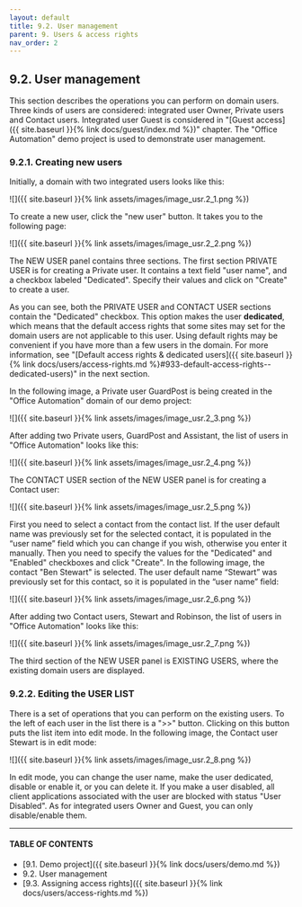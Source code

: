 ```yaml
---
layout: default
title: 9.2. User management
parent: 9. Users & access rights
nav_order: 2
---
```


## 9.2. User management

This section describes the operations you can perform on domain users. Three kinds of users are considered: integrated user Owner, Private users and Contact users. Integrated user Guest is considered in "[Guest access]({{ site.baseurl }}{% link docs/guest/index.md %})" chapter. The "Office Automation" demo project is used to demonstrate user management.

### 9.2.1. Creating new users

Initially, a domain with two integrated users looks like this:

![]({{ site.baseurl }}{% link assets/images/image_usr.2_1.png %})

To create a new user, click the "<span class="text-blue">new user</span>" button. It takes you to the following page:

![]({{ site.baseurl }}{% link assets/images/image_usr.2_2.png %})

The <span class="header-green">NEW USER</span> panel contains three sections. The first section <span class="text-subheader">PRIVATE USER</span> is for creating a Private user. It contains a text field "user name", and a checkbox labeled "Dedicated". Specify their values and click on "Create" to create a user.  

As you can see, both the <span class="text-subheader">PRIVATE USER</span> and <span class="text-subheader">CONTACT USER</span> sections contain the "Dedicated" checkbox. This option makes the user **dedicated**, which means that the default access rights that some sites may set for the domain users are not applicable to this user. Using default rights may be convenient if you have more than a few users in the domain. For more information, see "[Default access rights & dedicated users]({{ site.baseurl }}{% link docs/users/access-rights.md %}#933-default-access-rights--dedicated-users)" in the next section.

In the following image, a Private user GuardPost is being created in the "Office Automation" domain of our demo project:

![]({{ site.baseurl }}{% link assets/images/image_usr.2_3.png %})

After adding two Private users, GuardPost and Assistant, the list of users in "Office Automation" looks like this:

![]({{ site.baseurl }}{% link assets/images/image_usr.2_4.png %})

The <span class="text-subheader">CONTACT USER</span> section of the <span class="header-green">NEW USER</span> panel is for creating a Contact user:

![]({{ site.baseurl }}{% link assets/images/image_usr.2_5.png %})

First you need to select a contact from the contact list. If the user default name was previously set for the selected contact, it is populated in the “user name” field which you can change if you wish, otherwise you enter it manually. Then you need to specify the values for the "Dedicated" and "Enabled" checkboxes and click "Create". In the following image, the contact "Ben Stewart" is selected. The user default name “Stewart” was previously set for this contact, so it is populated in the “user name” field:

![]({{ site.baseurl }}{% link assets/images/image_usr.2_6.png %})

After adding two Contact users, Stewart and Robinson, the list of users in "Office Automation" looks like this:

![]({{ site.baseurl }}{% link assets/images/image_usr.2_7.png %})

The third section of the <span class="header-green">NEW USER</span> panel is <span class="text-subheader">EXISTING USERS</span>, where the existing domain users are displayed.

### 9.2.2. Editing the <span class="text-green">USER LIST</span>

There is a set of operations that you can perform on the existing users. To the left of each user in the list there is a "<span class="text-blue">&gt;&gt;</span>" button. Clicking on this button puts the list item into edit mode. In the following image, the Contact user Stewart is in edit mode:

![]({{ site.baseurl }}{% link assets/images/image_usr.2_8.png %})

In edit mode, you can change the user name, make the user dedicated, disable or enable it, or you can delete it. If you make a user disabled, all client applications associated with the user are blocked with status "User Disabled". As for integrated users Owner and Guest, you can only disable/enable them.

---
#### TABLE OF CONTENTS
* [9.1. Demo project]({{ site.baseurl }}{% link docs/users/demo.md %})
* 9.2. User management
* [9.3. Assigning access rights]({{ site.baseurl }}{% link docs/users/access-rights.md %})